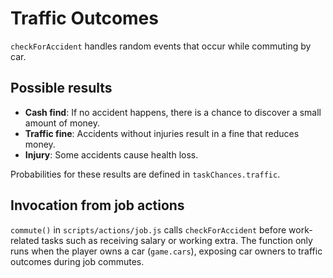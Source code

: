 # Traffic Outcomes

`checkForAccident` handles random events that occur while commuting by car.

## Possible results

- **Cash find**: If no accident happens, there is a chance to discover a small amount of money.
- **Traffic fine**: Accidents without injuries result in a fine that reduces money.
- **Injury**: Some accidents cause health loss.

Probabilities for these results are defined in `taskChances.traffic`.

## Invocation from job actions

`commute()` in `scripts/actions/job.js` calls `checkForAccident` before work-related tasks such as receiving salary or working extra.
The function only runs when the player owns a car (`game.cars`), exposing car owners to traffic outcomes during job commutes.

